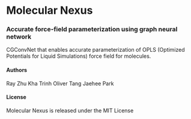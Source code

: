# Molecular Nexus
### Accurate force-field parameterization using graph neural network

CGConvNet that enables accurate parameterization of OPLS (Optimized Potentials for Liquid Simulations) force field for molecules.

#### Authors
Ray Zhu
Kha Trinh
Oliver Tang
Jaehee Park

#### License
Molecular Nexus is released under the MIT License
